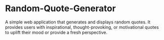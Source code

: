 # Random-Quote-Generator
A simple web application that generates and displays random quotes. It provides users with inspirational, thought-provoking, or motivational quotes to uplift their mood or provide a fresh perspective.
